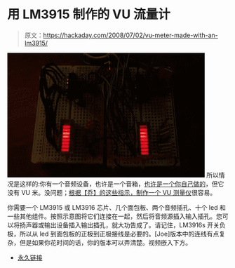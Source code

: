 # 用 LM3915 制作的 VU 流量计

> 原文：<https://hackaday.com/2008/07/02/vu-meter-made-with-an-lm3915/>

![](img/729f0f2d04dfd3fcadce35a9d7a17446.png)
所以情况是这样的:你有一个音频设备，也许是一个音箱，[也许是一个你自己做的](http://www.hackaday.com/2008/06/30/cigarette-tin-amp/)，但它没有 VU 米。没问题；[根据【乔】的这些指示，制作一个 VU 测量仪](http://www.instructables.com/id/LM3915LM3916-VU-Meter/)很容易。

你需要一个 LM3915 或 LM3916 芯片、几个面包板、两个音频插孔、十个 led 和一些其他组件。按照示意图将它们连接在一起，然后将音频源插入输入插孔。您可以将扬声器或输出设备插入输出插孔，就大功告成了。请记住，LM3916s 开关负极，所以从 led 到面包板的正极到正极接线是必要的。[Joe]版本中的连线有点复杂，但是如果你花时间的话，你的版本可以弄清楚。视频嵌入下方。

*   [永久链接](http://www.instructables.com/id/LM3915LM3916-VU-Meter/)